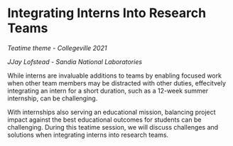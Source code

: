 # Integrating Interns Into Research Teams

*Teatime theme - Collegeville 2021*

*JJay Lofstead - Sandia National Laboratories*

While interns are invaluable additions to teams by enabling focused work when other team members may be distracted with other duties, effecitvely integrating an intern for a short duration, such as a 12-week summer internship, can be challenging. 

With internships also serving an educational mission, balancing project impact against the best educational outcomes for students can be challenging. During this teatime session, we will discuss challenges and solutions when integrating interns into research teams.